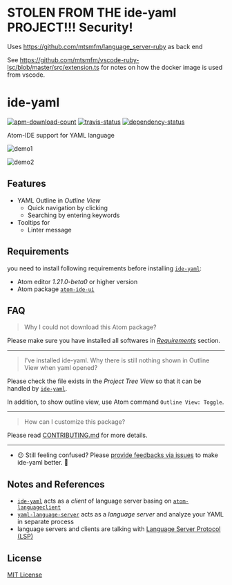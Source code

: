 # STOLEN FROM THE ide-yaml PROJECT!!!  Security!

Uses https://github.com/mtsmfm/language_server-ruby as back end

See https://github.com/mtsmfm/vscode-ruby-lsc/blob/master/src/extension.ts for notes on how the docker image is used from vscode.


# ide-yaml

[![apm-download-count][apm-download-count]][apm-download-link]
[![travis-status][travis-status]][travis-project]
[![dependency-status][david-status]][david-project]

Atom-IDE support for YAML language

![demo1][demo1]

![demo2][demo2]


## Features

  - YAML Outline in *Outline View*
      - Quick navigation by clicking
      - Searching by entering keywords
  - Tooltips for
      - Linter message


## Requirements

you need to install following requirements before installing [`ide-yaml`][apm-download-link]:

  - Atom editor *1.21.0-beta0* or higher version
  - Atom package [`atom-ide-ui`][atom-ide-ui]


## FAQ

> Why I could not download this Atom package?

Please make sure you have installed all softwares in [*Requirements*](#requirements) section.

---

> I've installed ide-yaml. Why there is still nothing shown in Outline View when yaml opened?

Please check the file exists in the *Project Tree View* so that it can be handled by [`ide-yaml`][apm-download-link].

In addition, to show outline view, use Atom command `Outline View: Toggle`.

---

> How can I customize this package?

Please read [CONTRIBUTING.md][CONTRIBUTING.md] for more details.

---

  - :confused: Still feeling confused? Please [provide feedbacks via issues][create-issue] to make ide-yaml better. :pray:


## Notes and References
  - [`ide-yaml`][apm-download-link] acts as a *client* of language server basing on [`atom-languageclient`][atom-languageclient]
  - [`yaml-language-server`][yaml-language-server] acts as a *language server* and analyze your YAML in separate process
  - language servers and clients are talking with [Language Server Protocol (LSP)][lsp]


## License

[MIT License][mit-license]


[apm-download-count]: https://img.shields.io/apm/dm/ide-yaml.svg "apm-download-count"
[apm-download-link]: https://atom.io/packages/ide-yaml "apm-download-link"
[travis-status]: https://travis-ci.org/liuderchi/ide-yaml.svg?branch=master "travis-status"
[travis-project]: https://travis-ci.org/liuderchi/ide-yaml "travis-project"
[david-status]: https://david-dm.org/liuderchi/ide-yaml.svg "david-status"
[david-project]: https://david-dm.org/liuderchi/ide-yaml "david-project"
[demo1]: https://user-images.githubusercontent.com/4994705/30978941-b57d0f08-a441-11e7-84c7-c832b64c337d.png "demo1"
[demo2]: https://user-images.githubusercontent.com/4994705/30978942-b5ad6a0e-a441-11e7-989d-25db64fc33d1.png "demo2"

[atom-ide-ui]: https://atom.io/packages/atom-ide-ui "atom-ide-ui"
[CONTRIBUTING.md]: https://github.com/liuderchi/ide-yaml/blob/master/CONTRIBUTING.md "CONTRIBUTING.md"
[create-issue]: https://github.com/liuderchi/ide-yaml/issues/new "create-issue"

[atom-languageclient]: https://github.com/atom/atom-languageclient "atom-languageclient"
[yaml-language-server]: https://github.com/redhat-developer/yaml-language-server "yaml-language-server"
[lsp]: http://langserver.org/ "lsp"

[mit-license]: https://liuderchi.mit-license.org/ "mit-license"
